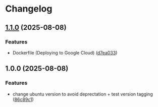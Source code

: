 # Changelog

## [1.1.0](https://github.com/u-iDaniel/go-social-app-private/compare/v1.0.0...v1.1.0) (2025-08-08)


### Features

* Dockerfile (Deploying to Google Cloud) ([d7ea033](https://github.com/u-iDaniel/go-social-app-private/commit/d7ea033fef9c2617644f9a17994fb2170f332f05))

## 1.0.0 (2025-08-08)


### Features

* change ubuntu version to avoid deprectation + test version tagging ([86c89c1](https://github.com/u-iDaniel/go-social-app-private/commit/86c89c1097c63796d017c1d769d17e6cba9135fa))
